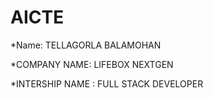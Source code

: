 # AICTE
*Name: TELLAGORLA BALAMOHAN

*COMPANY NAME: LIFEBOX NEXTGEN 

*INTERSHIP NAME : FULL STACK DEVELOPER 
